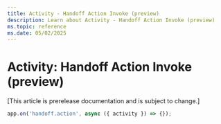 ```yaml
---
title: Activity - Handoff Action Invoke (preview)
description: Learn about Activity - Handoff Action Invoke (preview)
ms.topic: reference
ms.date: 05/02/2025
---
```


# Activity: Handoff Action Invoke (preview)

[This article is prerelease documentation and is subject to change.]

```typescript
app.on('handoff.action', async ({ activity }) => {});
```